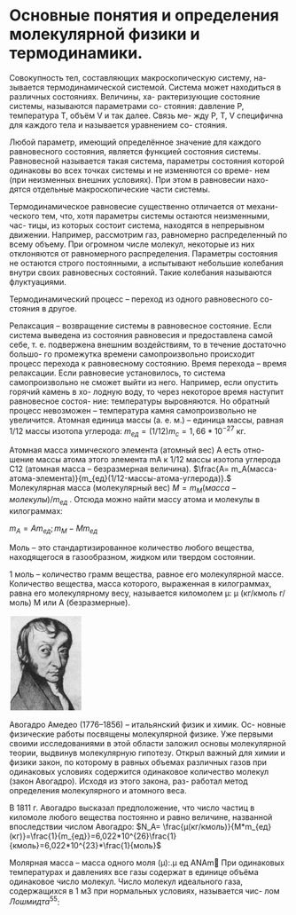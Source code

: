 # Основные понятия и определения молекулярной физики и термодинамики.

 Совокупность тел, составляющих макроскопическую систему, на-
зывается термодинамической системой.
Система может находиться в различных состояниях. Величины, ха-
рактеризующие состояние системы, называются параметрами со-
стояния: давление P, температура T, объём V и так далее. Связь ме-
жду P, T, V специфична для каждого тела и называется уравнением со-
стояния.

 Любой параметр, имеющий определённое значение для каждого
равновесного состояния, является функцией состояния системы.
Равновесной называется такая система, параметры состояния
которой одинаковы во всех точках системы и не изменяются со време-
нем (при неизменных внешних условиях). При этом в равновесии нахо-
дятся отдельные макроскопические части системы. 

Термодинамическое равновесие существенно отличается от механи-
ческого тем, что, хотя параметры системы остаются неизменными, час-
тицы, из которых состоит система, находятся в непрерывном движении.
Например, рассмотрим газ, равномерно распределенный по всему
объему. При огромном числе молекул, некоторые из них отклоняются
от равномерного распределения. Параметры состояния не остаются
строго постоянными, а испытывают небольшие колебания внутри своих
равновесных состояний. Такие колебания называются флуктуациями.

Термодинамический процесс – переход из одного равновесного со-
стояния в другое.

Релаксация – возвращение системы в равновесное состояние. Если
система выведена из состояния равновесия и предоставлена самой себе,
т. е. подвержена внешним воздействиям, то в течение достаточно большо-
го промежутка времени самопроизвольно происходит процесс перехода к
равновесному состоянию. Время перехода – время релаксации.
Если равновесие установилось, то система самопроизвольно не
сможет выйти из него. Например, если опустить горячий камень в хо-
лодную воду, то через некоторое время наступит равновесное состоя-
ние: температуры выровняются. Но обратный процесс невозможен –
температура камня самопроизвольно не увеличится. 
Атомная единица массы (а. е. м.) – единица массы, равная 1/12
массы изотопа углерода: 
$m_{ед} = (1/12)m_c=1,66*10^{-27}$ кг. 
 
 Атомная масса химического элемента (атомный вес) А есть отно-
шение массы атома этого элемента mA к 1/12 массы изотопа углерода
С12 (атомная масса – безразмерная величина). 
$\frac{A= m_A(масса-атома-элемента)}{m_{ед}(1/12-массы-атома-углерода)}.$ 
   Молекулярная масса (молекулярный вес) 
   $M=m_М(масса-молекулы)/m_{ед}$ .
   Отсюда можно найти массу атома и молекулы в килограммах: 
   
   $m_A=Am_{ед}; m_M-Mm_{ед}$ 
   

 Моль – это стандартизированное количество любого вещества,
находящегося в газообразном, жидком или твердом состоянии.
   
1 моль – количество грамм вещества, равное его молекулярной массе.
Количество вещества, масса которого, выраженная в килограммах,
равна его молекулярному весу, называется киломолем μ: μ (кг/кмоль г/моль) M или A (безразмерные).

![](img/Avogadro.png)

Авогадро Амедео (1776–1856) – итальянский физик и химик. Ос-
новные физические работы посвящены молекулярной физике. Уже
первыми своими исследованиями в этой области заложил основы
молекулярной теории, выдвинув молекулярную гипотезу. Открыл
важный для химии и физики закон, по которому в равных объемах
различных газов при одинаковых условиях содержится одинаковое
количество молекул (закон Авогадро). Исходя из этого закона, раз-
работал метод определения молекулярного и атомного веса.

В 1811 г. Авогадро высказал предположение, что число частиц в
киломоле любого вещества постоянно и равно величине, названной
впоследствии числом Авогадро: 
$N_A= \frac{μ(кг/кмоль)}{M*m_{ед}(кг)}=\frac{1}{m_{ед}}=6,022*10^{26}\frac{1}{кмоль}=6,022*10^{23}*\frac{1}{моль}$ 

Молярная масса – масса одного моля (μ):.μ ед ANAm
При одинаковых температурах и давлениях все газы содержат в
единице объёма одинаковое число молекул. Число молекул идеального
газа, содержащихся в 1 м3 при нормальных условиях, называется чис-
лом $Лошмидта^{55}$: